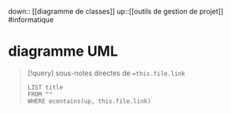 down:: [[diagramme de classes]]
up::[[outils de gestion de projet]]
#informatique 
# diagramme UML

> [!query] sous-notes directes de `=this.file.link`
> ```dataview
> LIST title
> FROM ""
> WHERE econtains(up, this.file.link)
> ```
